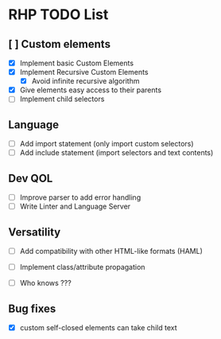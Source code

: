 # RHP TODO List

## [ ] Custom elements
- [X] Implement basic Custom Elements
- [X] Implement Recursive Custom Elements
  - [X] Avoid infinite recursive algorithm
- [X] Give elements easy access to their parents
- [ ] Implement child selectors

## Language
- [ ] Add import statement (only import custom selectors)
- [ ] Add include statement (import selectors and text contents)
  
## Dev QOL
- [ ] Improve parser to add error handling
- [ ] Write Linter and Language Server
  
## Versatility
- [ ] Add compatibility with other HTML-like formats (HAML)

- [ ] Implement class/attribute propagation
- [ ] Who knows ???


## Bug fixes

- [X] custom self-closed elements can take child text
